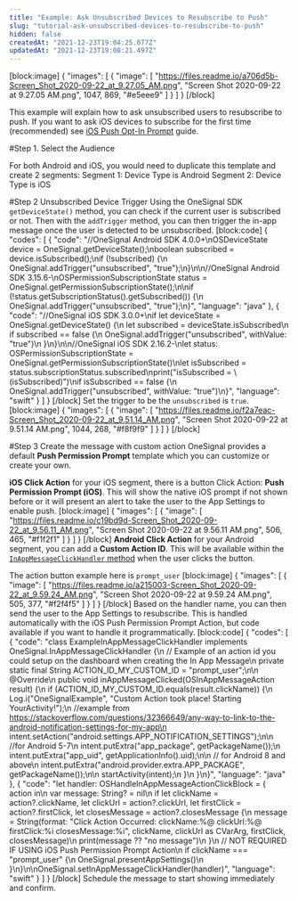 ```yaml
---
title: "Example: Ask Unsubscribed Devices to Resubscribe to Push"
slug: "tutorial-ask-unsubscribed-devices-to-resubscribe-to-push"
hidden: false
createdAt: "2021-12-23T19:04:25.077Z"
updatedAt: "2021-12-23T19:08:21.497Z"
---
```

[block:image]
{
  "images": [
    {
      "image": [
        "https://files.readme.io/a706d5b-Screen_Shot_2020-09-22_at_9.27.05_AM.png",
        "Screen Shot 2020-09-22 at 9.27.05 AM.png",
        1047,
        869,
        "#e5eee9"
      ]
    }
  ]
}
[/block]

This example will explain how to ask unsubscribed users to resubscribe to push. If you want to ask iOS devices to subscribe for the first time (recommended) see [iOS Push Opt-In Prompt](doc:ios-push-opt-in-prompt) guide.

#Step 1. Select the Audience 

For both Android and iOS, you would need to duplicate this template and create 2 segments:
Segment 1: Device Type is Android
Segment 2: Device Type is iOS


#Step 2 Unsubscribed Device Trigger
Using the OneSignal SDK `getDeviceState()` method, you can check if the current user is subscribed or not. Then with the `addTrigger` method, you can then trigger the in-app message once the user is detected to be unsubscribed.
[block:code]
{
  "codes": [
    {
      "code": "//OneSignal Android SDK 4.0.0+\nOSDeviceState device = OneSignal.getDeviceState();\nboolean subscribed = device.isSubscribed();\nif (!subscribed) {\n  OneSignal.addTrigger(\"unsubscribed\", \"true\");\n}\n\n//OneSignal Android SDK 3.15.6-\nOSPermissionSubscriptionState status = OneSignal.getPermissionSubscriptionState();\n\nif (!status.getSubscriptionStatus().getSubscribed()) {\n  OneSignal.addTrigger(\"unsubscribed\", \"true\");\n}",
      "language": "java"
    },
    {
      "code": "//OneSignal iOS SDK 3.0.0+\nif let deviceState = OneSignal.getDeviceState() {\n    let subscribed = deviceState.isSubscribed\n    if subscribed == false {\n      OneSignal.addTrigger(\"unsubscribed\", withValue: \"true\")\n    }\n}\n\n//OneSignal iOS SDK 2.16.2-\nlet status: OSPermissionSubscriptionState = OneSignal.getPermissionSubscriptionState()\nlet isSubscribed = status.subscriptionStatus.subscribed\nprint(\"isSubscribed = \\(isSubscribed)\")\nif isSubscribed == false {\n    OneSignal.addTrigger(\"unsubscribed\", withValue: \"true\")\n}",
      "language": "swift"
    }
  ]
}
[/block]
Set the trigger to be the `unsubscribed` is `true`.
[block:image]
{
  "images": [
    {
      "image": [
        "https://files.readme.io/f2a7eac-Screen_Shot_2020-09-22_at_9.51.14_AM.png",
        "Screen Shot 2020-09-22 at 9.51.14 AM.png",
        1044,
        268,
        "#f8f9f9"
      ]
    }
  ]
}
[/block]

#Step 3 Create the message with custom action
OneSignal provides a default **Push Permission Prompt** template which you can customize or create your own.

**iOS Click Action** for your iOS segment, there is a button Click Action: **Push Permission Prompt (iOS)**. This will show the native iOS prompt if not shown before or it will present an alert to take the user to the App Settings to enable push.
[block:image]
{
  "images": [
    {
      "image": [
        "https://files.readme.io/c19bd9d-Screen_Shot_2020-09-22_at_9.56.11_AM.png",
        "Screen Shot 2020-09-22 at 9.56.11 AM.png",
        506,
        465,
        "#f1f2f1"
      ]
    }
  ]
}
[/block]
**Android Click Action** for your Android segment, you can add a **Custom Action ID**. This will be available within the [`InAppMessageClickHandler` method](https://documentation.onesignal.com/docs/iam-sdk-methods#in-app-message-click-handler) when the user clicks the button.

The action button example here is `prompt_user`
[block:image]
{
  "images": [
    {
      "image": [
        "https://files.readme.io/a215003-Screen_Shot_2020-09-22_at_9.59.24_AM.png",
        "Screen Shot 2020-09-22 at 9.59.24 AM.png",
        505,
        377,
        "#f2f4f5"
      ]
    }
  ]
}
[/block]
Based on the handler name, you can then send the user to the App Settings to resubscribe. 
This is handled automatically with the iOS Push Permission Prompt Action, but code available if you want to handle it programmatically.
[block:code]
{
  "codes": [
    {
      "code": "class ExampleInAppMessageClickHandler implements OneSignal.InAppMessageClickHandler {\n  // Example of an action id you could setup on the dashboard when creating the In App Message\n  private static final String ACTION_ID_MY_CUSTOM_ID = \"prompt_user\";\n\n  @Override\n  public void inAppMessageClicked(OSInAppMessageAction result) {\n     if (ACTION_ID_MY_CUSTOM_ID.equals(result.clickName)) {\n        Log.i(\"OneSignalExample\", \"Custom Action took place! Starting YourActivity!\");\n        //example from https://stackoverflow.com/questions/32366649/any-way-to-link-to-the-android-notification-settings-for-my-app\n        intent.setAction(\"android.settings.APP_NOTIFICATION_SETTINGS\");\n\n        //for Android 5-7\n        intent.putExtra(\"app_package\", getPackageName());\n        intent.putExtra(\"app_uid\", getApplicationInfo().uid);\n\n        // for Android 8 and above\n        intent.putExtra(\"android.provider.extra.APP_PACKAGE\", getPackageName());\n\n        startActivity(intent);\n     }\n  }\n}",
      "language": "java"
    },
    {
      "code": "let handler: OSHandleInAppMessageActionClickBlock = { action in\n    var message: String? = nil\n    if let clickName = action?.clickName, let clickUrl = action?.clickUrl, let firstClick = action?.firstClick, let closesMessage = action?.closesMessage {\n        message = String(format: \"Click Action Occurred: clickName:%@ clickUrl:%@ firstClick:%i closesMessage:%i\", clickName, clickUrl as CVarArg, firstClick, closesMessage)\n        print(message ?? \"no message\")\n    }\n    // NOT REQUIRED IF USING iOS Push Permission Prompt Action\n    if clickName === \"prompt_user\" {\n      OneSignal.presentAppSettings()\n    }\n}\n\nOneSignal.setInAppMessageClickHandler(handler)",
      "language": "swift"
    }
  ]
}
[/block]
Schedule the message to start showing immediately and confirm.